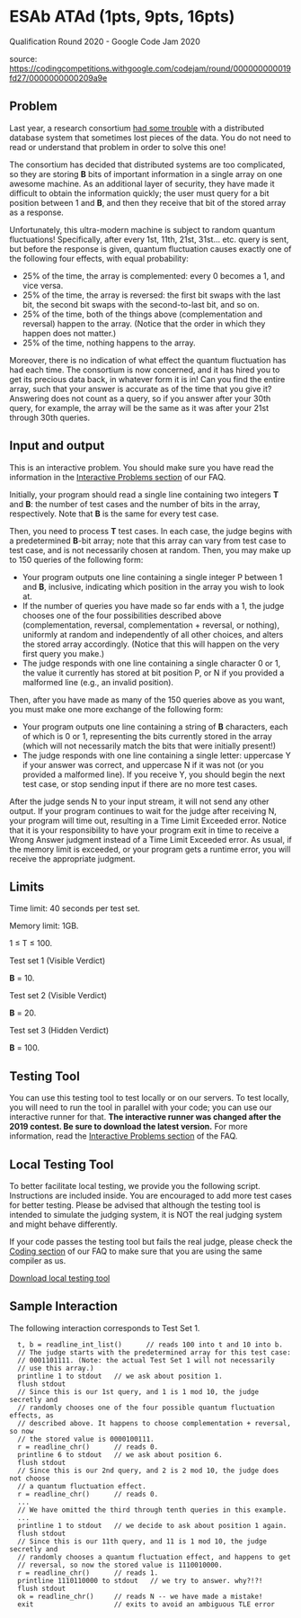 ESAb ATAd (1pts, 9pts, 16pts)
=============================

Qualification Round 2020 - Google Code Jam 2020

source: <https://codingcompetitions.withgoogle.com/codejam/round/000000000019fd27/0000000000209a9e>


Problem
-------

Last year, a research consortium [had some trouble](https://codingcompetitions.withgoogle.com/codejam/round/0000000000051705/00000000000881de) with a distributed database system that sometimes lost pieces of the data. You do not need to read or understand that problem in order to solve this one!

The consortium has decided that distributed systems are too complicated, so they are storing **B** bits of important information in a single array on one awesome machine. As an additional layer of security, they have made it difficult to obtain the information quickly; the user must query for a bit position between 1 and **B**, and then they receive that bit of the stored array as a response.

Unfortunately, this ultra-modern machine is subject to random quantum fluctuations! Specifically, after every 1st, 11th, 21st, 31st... etc. query is sent, but before the response is given, quantum fluctuation causes exactly one of the following four effects, with equal probability:

* 25% of the time, the array is complemented: every 0 becomes a 1, and vice versa.
* 25% of the time, the array is reversed: the first bit swaps with the last bit, the second bit swaps with the second-to-last bit, and so on.
* 25% of the time, both of the things above (complementation and reversal) happen to the array. (Notice that the order in which they happen does not matter.)
* 25% of the time, nothing happens to the array.

Moreover, there is no indication of what effect the quantum fluctuation has had each time. The consortium is now concerned, and it has hired you to get its precious data back, in whatever form it is in! Can you find the entire array, such that your answer is accurate as of the time that you give it? Answering does not count as a query, so if you answer after your 30th query, for example, the array will be the same as it was after your 21st through 30th queries.

Input and output
----------------

This is an interactive problem. You should make sure you have read the information in the [Interactive Problems section](https://codingcompetitions.withgoogle.com/codejam/faq#interactive-problems) of our FAQ.

Initially, your program should read a single line containing two integers **T** and **B**: the number of test cases and the number of bits in the array, respectively. Note that **B** is the same for every test case.

Then, you need to process **T** test cases. In each case, the judge begins with a predetermined **B**-bit array; note that this array can vary from test case to test case, and is not necessarily chosen at random. Then, you may make up to 150 queries of the following form:

* Your program outputs one line containing a single integer P between 1 and **B**, inclusive, indicating which position in the array you wish to look at.
* If the number of queries you have made so far ends with a 1, the judge chooses one of the four possibilities described above (complementation, reversal, complementation + reversal, or nothing), uniformly at random and independently of all other choices, and alters the stored array accordingly. (Notice that this will happen on the very first query you make.)
* The judge responds with one line containing a single character 0 or 1, the value it currently has stored at bit position P, or N if you provided a malformed line (e.g., an invalid position).

Then, after you have made as many of the 150 queries above as you want, you must make one more exchange of the following form:

* Your program outputs one line containing a string of **B** characters, each of which is 0 or 1, representing the bits currently stored in the array (which will not necessarily match the bits that were initially present!)
* The judge responds with one line containing a single letter: uppercase Y if your answer was correct, and uppercase N if it was not (or you provided a malformed line). If you receive Y, you should begin the next test case, or stop sending input if there are no more test cases.

After the judge sends N to your input stream, it will not send any other output. If your program continues to wait for the judge after receiving N, your program will time out, resulting in a Time Limit Exceeded error. Notice that it is your responsibility to have your program exit in time to receive a Wrong Answer judgment instead of a Time Limit Exceeded error. As usual, if the memory limit is exceeded, or your program gets a runtime error, you will receive the appropriate judgment.

Limits
------

Time limit: 40 seconds per test set.

Memory limit: 1GB.

1 ≤ T ≤ 100.

Test set 1 (Visible Verdict)

**B** = 10.

Test set 2 (Visible Verdict)

**B** = 20.

Test set 3 (Hidden Verdict)

**B** = 100.

Testing Tool
------------

You can use this testing tool to test locally or on our servers. To test locally, you will need to run the tool in parallel with your code; you can use our interactive runner for that. **The interactive runner was changed after the 2019 contest. Be sure to download the latest version.** For more information, read the [Interactive Problems section](https://codingcompetitions.withgoogle.com/codejam/faq#interactive-problems) of the FAQ.

Local Testing Tool
------------------

To better facilitate local testing, we provide you the following script. Instructions are included inside. You are encouraged to add more test cases for better testing. Please be advised that although the testing tool is intended to simulate the judging system, it is NOT the real judging system and might behave differently.

If your code passes the testing tool but fails the real judge, please check the [Coding section](https://codingcompetitions.withgoogle.com/codejam/faq#coding) of our FAQ to make sure that you are using the same compiler as us.

[Download local testing tool](https://codejam.googleapis.com/dashboard/get_file/AQj_6U1J1sPo9tw7JNMSbL8jn9SsS8lo9hUHLBYDH5mNVmgKaV6DJ_zLrVjy9INDjJAIdyRo8tA7aA/local_testing_tool.py)

Sample Interaction
------------------

The following interaction corresponds to Test Set 1.

```
  t, b = readline_int_list()      // reads 100 into t and 10 into b.
  // The judge starts with the predetermined array for this test case:
  // 0001101111. (Note: the actual Test Set 1 will not necessarily
  // use this array.)
  printline 1 to stdout   // we ask about position 1.
  flush stdout
  // Since this is our 1st query, and 1 is 1 mod 10, the judge secretly and
  // randomly chooses one of the four possible quantum fluctuation effects, as
  // described above. It happens to choose complementation + reversal, so now
  // the stored value is 0000100111.
  r = readline_chr()      // reads 0.
  printline 6 to stdout   // we ask about position 6.
  flush stdout
  // Since this is our 2nd query, and 2 is 2 mod 10, the judge does not choose
  // a quantum fluctuation effect.
  r = readline_chr()      // reads 0.
  ...
  // We have omitted the third through tenth queries in this example.
  ...
  printline 1 to stdout   // we decide to ask about position 1 again.
  flush stdout
  // Since this is our 11th query, and 11 is 1 mod 10, the judge secretly and
  // randomly chooses a quantum fluctuation effect, and happens to get
  // reversal, so now the stored value is 1110010000.
  r = readline_chr()      // reads 1.
  printline 1110110000 to stdout   // we try to answer. why?!?!
  flush stdout
  ok = readline_chr()     // reads N -- we have made a mistake!
  exit                    // exits to avoid an ambiguous TLE error
```
